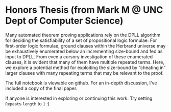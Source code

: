 # Honors Thesis (from Mark M @ UNC Dept of Computer Science)

Many automated theorem proving applications rely on the DPLL
algorithm for deciding the satisfiability of a set of propositional logic
formulae. For first-order logic formulae, ground clauses within the
Herbrand universe may be exhaustively enumerated below an incrementing size-bound and fed as input to DPLL. From even a cursory
investigation of these enumerated clauses, it is evident that many of
them have multiple repeated terms. Here, we explore a potential
method for exploiting the size-bound by “cheating in” larger clauses
with many repeating terms that may be relevant to the proof.


The full notebook is viewable on github. For an in-depth discussion, I've included a copy of the final paper.

If anyone is interested in exploring or continuing this work: Try setting `Repeat`s `length` to `1` :)
